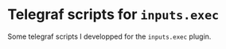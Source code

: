 # Telegraf scripts for `inputs.exec`
Some telegraf scripts I developped for the `inputs.exec` plugin.


